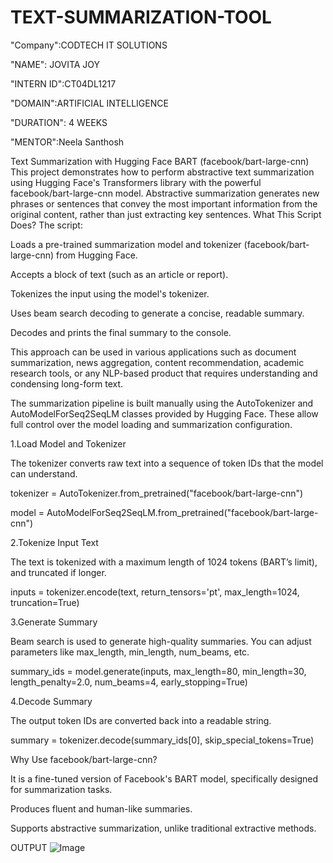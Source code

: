 # TEXT-SUMMARIZATION-TOOL
"Company":CODTECH IT SOLUTIONS

"NAME": JOVITA JOY

"INTERN ID":CT04DL1217

"DOMAIN":ARTIFICIAL INTELLIGENCE

"DURATION": 4 WEEKS

"MENTOR":Neela Santhosh 


Text Summarization with Hugging Face BART (facebook/bart-large-cnn)
This project demonstrates how to perform abstractive text summarization using Hugging Face's Transformers library with the powerful facebook/bart-large-cnn model. Abstractive summarization generates new phrases or sentences that convey the most important information from the original content, rather than just extracting key sentences.
What This Script Does?
The script:

Loads a pre-trained summarization model and tokenizer (facebook/bart-large-cnn) from Hugging Face.

Accepts a block of text (such as an article or report).

Tokenizes the input using the model's tokenizer.

Uses beam search decoding to generate a concise, readable summary.

Decodes and prints the final summary to the console.

This approach can be used in various applications such as document summarization, news aggregation, content recommendation, academic research tools, or any NLP-based product that requires understanding and condensing long-form text.

The summarization pipeline is built manually using the AutoTokenizer and AutoModelForSeq2SeqLM classes provided by Hugging Face. These allow full control over the model loading and summarization configuration.

1.Load Model and Tokenizer

The tokenizer converts raw text into a sequence of token IDs that the model can understand.

tokenizer = AutoTokenizer.from_pretrained("facebook/bart-large-cnn")

model = AutoModelForSeq2SeqLM.from_pretrained("facebook/bart-large-cnn")


2.Tokenize Input Text

The text is tokenized with a maximum length of 1024 tokens (BART’s limit), and truncated if longer.

inputs = tokenizer.encode(text, return_tensors='pt', max_length=1024, truncation=True)


3.Generate Summary

Beam search is used to generate high-quality summaries. You can adjust parameters like max_length, min_length, num_beams, etc.

summary_ids = model.generate(inputs, max_length=80, min_length=30, length_penalty=2.0, num_beams=4, early_stopping=True)


4.Decode Summary

The output token IDs are converted back into a readable string.

summary = tokenizer.decode(summary_ids[0], skip_special_tokens=True)



Why Use facebook/bart-large-cnn?

It is a fine-tuned version of Facebook's BART model, specifically designed for summarization tasks.

Produces fluent and human-like summaries.

Supports abstractive summarization, unlike traditional extractive methods.

OUTPUT
![Image](https://github.com/user-attachments/assets/98493648-d186-467d-9eb9-74ec0a6137ca)



